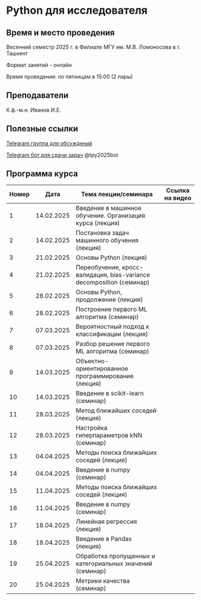 # Python для исследователя

## Время и место проведения
Весенний семестр 2025 г. в Филиале МГУ им. М.В. Ломоносова в г. Ташкент

Формат занятий - онлайн

Время проведения: по пятницам в 15:00 (2 пары)

## Преподаватели
К.ф.-м.н. Иванов И.Е.

## Полезные ссылки
[Telegram группа для обсуждений](https://t.me/+hCHW2T3RXvpmODIy)

[Telegram бот для сдачи задач](t.me/tpy2025bot) @tpy2025bot

## <a name="program" /> Программа курса 
| Номер         | Дата         | Тема лекции/семинара                                  | Ссылка на видео |
| ------------- | -------------| -------------                                        |  -------------   |
| 1 |  14.02.2025   |  Введение в машинное обучение. Организация курса (лекция)                    |         |
| 2 |  14.02.2025   |  Постановка задач машинного обучения (лекция)                                |         |
| 3 |  21.02.2025   |  Основы Python (лекция)                                                      |         |
| 4 |  21.02.2025   |  Переобучение, кросс-валидация, bias-variance decomposition (семинар)        |         |
| 5 |  28.02.2025   |  Основы Python, продолжение (лекция)                                         |         |
| 6 |  28.02.2025   |  Построение первого ML алгоритма (семинар)                                   |         |
| 7 |  07.03.2025   |  Вероятностный подход к классификации (лекция)                               |         |
| 8 |  07.03.2025   |  Разбор решение первого ML алгоритма (семинар)                               |         |
| 9 |  14.03.2025   |  Объектно-ориентированное программирование (лекция)                          |         |
| 10|  14.03.2025   |  Введение в scikit-learn (семинар)                                           |         |
| 11|  28.03.2025   |  Метод ближайших соседей (лекция)                                            |         |
| 12|  28.03.2025   |  Настройка гиперпараметров kNN (семинар)                                     |         |
| 13|  04.04.2025   |  Методы поиска ближайших соседей (лекция)                                    |         |
| 14|  04.04.2025   |  Введение в numpy (семинар)                                                  |         |
| 15|  11.04.2025   |  Методы поиска ближайших соседей (лекция)                                    |         |
| 16|  11.04.2025   |  Введение в numpy (семинар)                                                  |         |
| 17|  18.04.2025   |  Линейная регрессия (лекция)                                                 |         |
| 18|  18.04.2025   |  Введение в Pandas (лекция)                                                  |         |
| 19|  25.04.2025   |  Обработка пропущенных и категориальных значений (семинар)                   |         |
| 20|  25.04.2025   |  Метрики качества (семинар)                                                  |         |
